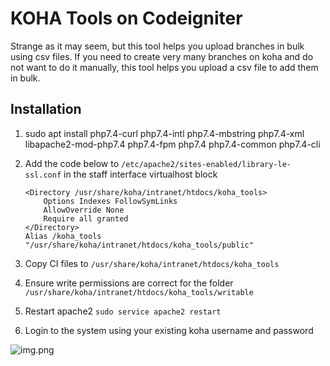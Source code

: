 # KOHA Tools on Codeigniter
Strange as it may seem, but this tool helps you upload branches in bulk using csv files. If you need to create very many
branches on koha and do not want to do it manually, this tool helps you upload a csv file to add
them in bulk.
## Installation

1. sudo apt install php7.4-curl php7.4-intl php7.4-mbstring php7.4-xml libapache2-mod-php7.4 php7.4-fpm php7.4 php7.4-common php7.4-cli 
2. Add the code below to `/etc/apache2/sites-enabled/library-le-ssl.conf` in the staff interface virtualhost block   
   
   ```
   <Directory /usr/share/koha/intranet/htdocs/koha_tools>
       Options Indexes FollowSymLinks
       AllowOverride None
       Require all granted
   </Directory>
   Alias /koha_tools "/usr/share/koha/intranet/htdocs/koha_tools/public"
    ```

3. Copy CI files to `/usr/share/koha/intranet/htdocs/koha_tools`

4. Ensure write permissions are correct for the folder `/usr/share/koha/intranet/htdocs/koha_tools/writable`

5. Restart apache2 `sudo service apache2 restart`

6. Login to the system using your existing koha username and password

![img.png](img.png)

